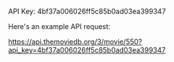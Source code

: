 API Key: 4bf37a006026ff5c85b0ad03ea399347

Here's an example API request:

https://api.themoviedb.org/3/movie/550?api_key=4bf37a006026ff5c85b0ad03ea399347

